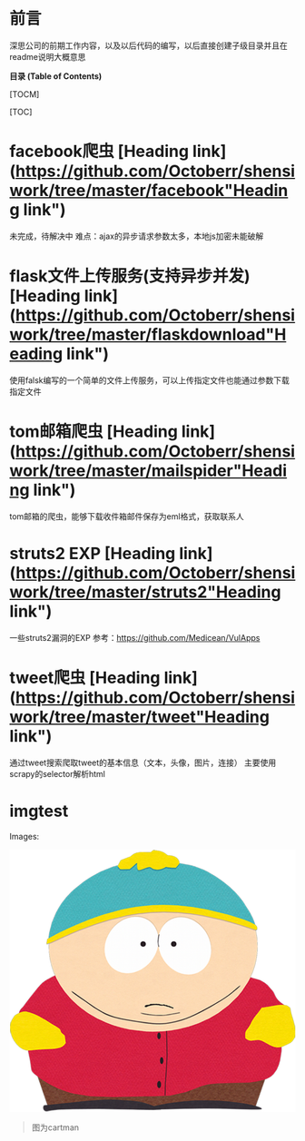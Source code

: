 ﻿# 前言
深思公司的前期工作内容，以及以后代码的编写，以后直接创建子级目录并且在readme说明大概意思

**目录 (Table of Contents)**

[TOCM]

[TOC]

# facebook爬虫 [Heading link](https://github.com/Octoberr/shensiwork/tree/master/facebook"Heading link")

未完成，待解决中
难点：ajax的异步请求参数太多，本地js加密未能破解

# flask文件上传服务(支持异步并发) [Heading link](https://github.com/Octoberr/shensiwork/tree/master/flaskdownload"Heading link")

使用falsk编写的一个简单的文件上传服务，可以上传指定文件也能通过参数下载指定文件

# tom邮箱爬虫 [Heading link](https://github.com/Octoberr/shensiwork/tree/master/mailspider"Heading link")

tom邮箱的爬虫，能够下载收件箱邮件保存为eml格式，获取联系人

# struts2 EXP [Heading link](https://github.com/Octoberr/shensiwork/tree/master/struts2"Heading link")

一些struts2漏洞的EXP
参考：<https://github.com/Medicean/VulApps>

# tweet爬虫 [Heading link](https://github.com/Octoberr/shensiwork/tree/master/tweet"Heading link")

通过tweet搜索爬取tweet的基本信息（文本，头像，图片，连接）
主要使用scrapy的selector解析html

# imgtest
Images:

![](https://github.com/Octoberr/shensiwork/blob/master/imgfloder/imgtest.png)

>图为cartman

